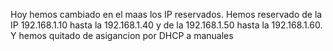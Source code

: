 Hoy hemos cambiado en el maas los IP reservados. Hemos reservado de la IP 192.168.1.10 hasta la 192.168.1.40 y de la 192.168.1.50 hasta la  192.168.1.60. Y hemos quitado de asigancion por DHCP a manuales
